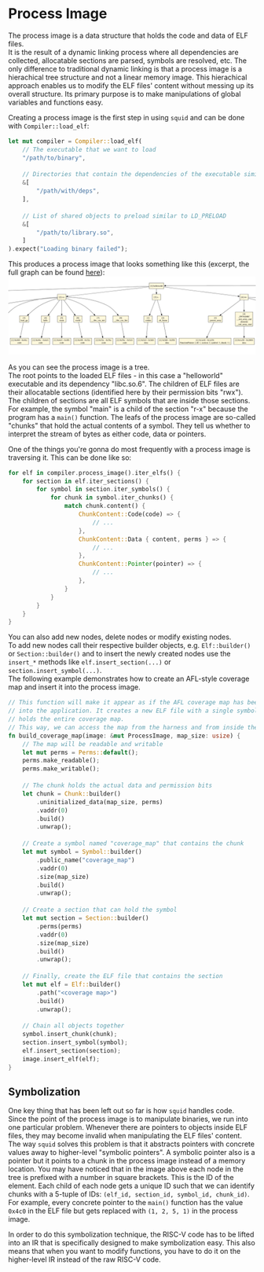 # Process Image

The process image is a data structure that holds the code and data of ELF files.   
It is the result of a dynamic linking process where all dependencies are collected,
allocatable sections are parsed, symbols are resolved, etc.
The only difference to traditional dynamic linking is that a process image is a hierachical tree structure and not a linear memory image.
This hierachical approach enables us to modify the ELF files' content without messing up its overall structure.
Its primary purpose is to make manipulations of global variables and functions easy.

Creating a process image is the first step in using `squid` and can be done with `Compiler::load_elf`:
```rs
let mut compiler = Compiler::load_elf(
    // The executable that we want to load
    "/path/to/binary",
    
    // Directories that contain the dependencies of the executable similar to LD_LIBRARY_PATH
    &[
        "/path/with/deps",
    ],
    
    // List of shared objects to preload similar to LD_PRELOAD
    &[
        "/path/to/library.so",
    ]
).expect("Loading binary failed");
```

This produces a process image that looks something like this (excerpt, the full graph can be found [here](./symimg.svg)):
![](./symimg.png)

As you can see the process image is a tree.   
The root points to the loaded ELF files - in this case a "helloworld" executable and its dependency "libc.so.6".
The children of ELF files are their allocatable sections (identified here by their permission bits "rwx").
The children of sections are all ELF symbols that are inside those sections.
For example, the symbol "main" is a child of the section "r-x" because the program has a `main()` function.
The leafs of the process image are so-called "chunks" that hold the actual contents of a symbol.
They tell us whether to interpret the stream of bytes as either code, data or pointers.

One of the things you're gonna do most frequently with a process image is traversing it.
This can be done like so:
```rs
for elf in compiler.process_image().iter_elfs() {
    for section in elf.iter_sections() {
        for symbol in section.iter_symbols() {
            for chunk in symbol.iter_chunks() {
                match chunk.content() {
                    ChunkContent::Code(code) => {
                        // ...
                    },
                    ChunkContent::Data { content, perms } => {
                        // ...
                    },
                    ChunkContent::Pointer(pointer) => {
                        // ...
                    },
                }
            }
        }
    }
}
```

You can also add new nodes, delete nodes or modify existing nodes.   
To add new nodes call their respective builder objects, e.g. `Elf::builder()` or
`Section::builder()` and to insert the newly created nodes use the `insert_*`
methods like `elf.insert_section(...)` or `section.insert_symbol(...)`.   
The following example demonstrates how to create an AFL-style coverage map and insert
it into the process image.

```rs
// This function will make it appear as if the AFL coverage map has been statically linked
// into the application. It creates a new ELF file with a single symbol "coverage_map" that
// holds the entire coverage map.
// This way, we can access the map from the harness and from inside the guest.
fn build_coverage_map(image: &mut ProcessImage, map_size: usize) {
    // The map will be readable and writable
    let mut perms = Perms::default();
    perms.make_readable();
    perms.make_writable();

    // The chunk holds the actual data and permission bits
    let chunk = Chunk::builder()
        .uninitialized_data(map_size, perms)
        .vaddr(0)
        .build()
        .unwrap();

    // Create a symbol named "coverage_map" that contains the chunk
    let mut symbol = Symbol::builder()
        .public_name("coverage_map")
        .vaddr(0)
        .size(map_size)
        .build()
        .unwrap();

    // Create a section that can hold the symbol
    let mut section = Section::builder()
        .perms(perms)
        .vaddr(0)
        .size(map_size)
        .build()
        .unwrap();

    // Finally, create the ELF file that contains the section
    let mut elf = Elf::builder()
        .path("<coverage map>")
        .build()
        .unwrap();

    // Chain all objects together
    symbol.insert_chunk(chunk);
    section.insert_symbol(symbol);
    elf.insert_section(section);
    image.insert_elf(elf);
}
```

## Symbolization
One key thing that has been left out so far is how `squid` handles code.   
Since the point of the process image is to manipulate binaries, we run into one particular problem.
Whenever there are pointers to objects inside ELF files, they may become invalid when manipulating the ELF files' content.
The way `squid` solves this problem is that it abstracts pointers with concrete values away to higher-level
"symbolic pointers".
A symbolic pointer also is a pointer but it points to a chunk in the process image instead of a memory location.
You may have noticed that in the image above each node in the tree is prefixed with a number in square brackets.
This is the ID of the element. Each child of each node gets a unique ID such that we can identify chunks with a
5-tuple of IDs: `(elf_id, section_id, symbol_id, chunk_id)`.
For example, every concrete pointer to the `main()` function has the value `0x4c0` in the ELF file but gets replaced with `(1, 2, 5, 1)`
in the process image.

In order to do this symbolization technique, the RISC-V code has to be lifted into an IR that is specifically designed
to make symbolization easy. This also means that when you want to modify functions, you have to
do it on the higher-level IR instead of the raw RISC-V code.
